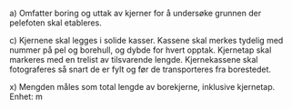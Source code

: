a) Omfatter boring og uttak av kjerner for å undersøke grunnen der pelefoten skal etableres.

c) Kjernene skal legges i solide kasser. Kassene skal merkes tydelig med nummer på pel og borehull, og dybde for hvert opptak. Kjernetap skal markeres med en trelist av tilsvarende lengde.
Kjernekassene skal fotograferes så snart de er fylt og før de transporteres fra borestedet.

x) Mengden måles som total lengde av borekjerne, inklusive kjernetap. Enhet: m

